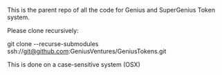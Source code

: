 This is the parent repo of all the code for Genius and SuperGenius Token system.

Please clone recursively:

git clone --recurse-submodules ssh://git@github.com:GeniusVentures/GeniusTokens.git

This is done on a case-sensitive system (OSX)
